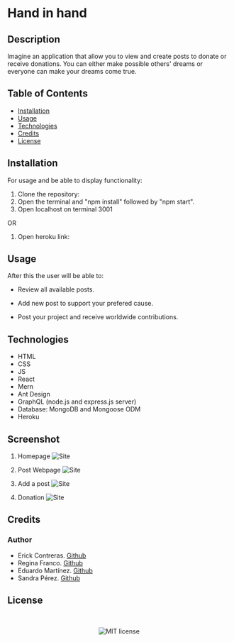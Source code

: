 # Hand in hand

## Description

Imagine an application that allow you to view and create posts to donate or receive donations. 
You can either make possible others' dreams or everyone can make your dreams come true. 


## Table of Contents

* [Installation](#installation)
* [Usage](#usage)
* [Technologies](#technologies)
* [Credits](#credits)
* [License](#license)


## Installation

For usage and be able to display functionality:

1. Clone the repository: 
2. Open the terminal and "npm install" followed by "npm start".
3. Open localhost on terminal 3001

OR

1. Open heroku link: 

## Usage

After this the user will be able to:

  * Review all available posts.

  * Add new post to support your prefered cause.

  * Post your project and receive worldwide contributions.


## Technologies
* HTML
* CSS
* JS
* React
* Mern
* Ant Design
* GraphQL (node.js and express.js server)
* Database: MongoDB and Mongoose ODM
* Heroku

## Screenshot

1. Homepage
![Site](./app-name/client/src/assests/Homepage.png)

2. Post Webpage
![Site](./app-name/client/src/assests/Login.png)

3. Add a post
![Site](/Develop/public/assets/03-AddYourExcercise.png)

4. Donation
![Site](/Develop/public/assets/04-LastWorkout.png)



## Credits

### Author

* Erick Contreras. [Github](https://github.com/Erickcc)
* Regina Franco. [Github](https://github.com/reginaafc)
* Eduardo Martínez. [Github](https://github.com/Eduadomtz)
* Sandra Pérez. [Github](https://github.com/sandraileana)


## License

</br>
<p align="center">
    <img align="center" src="https://img.shields.io/github/license/kqarlos/fitness-tracker?style=for-the-badge" alt="MIT license" />
</p>
